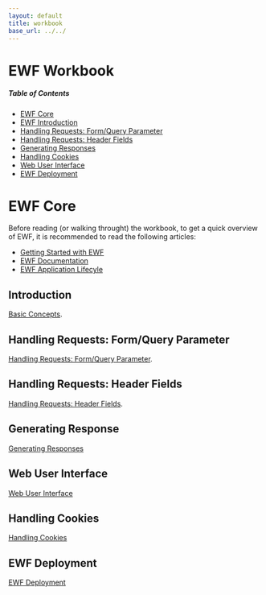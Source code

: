 ```yaml
---
layout: default
title: workbook
base_url: ../../
---
```

# EWF Workbook

##### Table of Contents  
* [EWF Core](#core)  
* [EWF Introduction](#introduction)
* [Handling Requests: Form/Query Parameter](#form_query_parameters)
* [Handling Requests: Header Fields](#header_fields)
* [Generating Responses](#generating_responses)
* [Handling Cookies](#handling_cookies) 
* [Web User Interface](#wui) 
* [EWF Deployment](#deployment)

<a name="core"></a>

# EWF Core
Before reading (or walking throught) the workbook, to get a quick overview of EWF, it is recommended to read the following articles:

* [Getting Started with EWF](http://eiffelwebframework.github.io/EWF/getting-started/)
* [EWF Documentation](http://eiffelwebframework.github.io/EWF/workbook/workbook)
* [EWF Application Lifecyle](https://github.com/EiffelWebFramework/ewf_examples/wiki/Application-Lifecycle)


<a name="introduction"></a>

## Introduction
[Basic Concepts](../basics/basics).

<a name="form_query_parameters"></a>

## Handling Requests: Form/Query Parameter
[Handling Requests: Form/Query Parameter](../handling_request/form).

<a name="header_fields"></a>

## Handling Requests: Header Fields
[Handling Requests: Header Fields](../handling_request/headers).

<a name="generating_responses"></a>

## Generating Response
[Generating Responses](../generating_response/generating_response)

<a name="wui"></a>

## Web User Interface
[Web User Interface](../wui/readme) 

<a name="handling_cookies"></a>

## Handling Cookies
[Handling Cookies](../handling_cookies/handling_cookies) 

<a name="deployment"></a>

## EWF Deployment
[EWF Deployment](../deployment/readme) 
